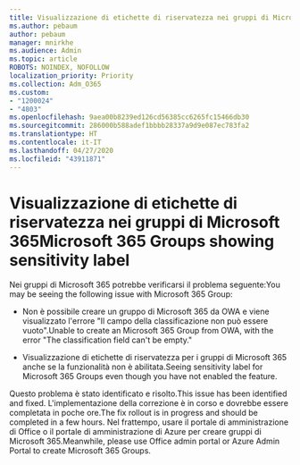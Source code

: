```yaml
---
title: Visualizzazione di etichette di riservatezza nei gruppi di Microsoft 365
ms.author: pebaum
author: pebaum
manager: mnirkhe
ms.audience: Admin
ms.topic: article
ROBOTS: NOINDEX, NOFOLLOW
localization_priority: Priority
ms.collection: Adm_O365
ms.custom:
- "1200024"
- "4803"
ms.openlocfilehash: 9aea00b8239ed126cd56385cc6265fc15466db30
ms.sourcegitcommit: 286000b588adef1bbbb28337a9d9e087ec783fa2
ms.translationtype: HT
ms.contentlocale: it-IT
ms.lasthandoff: 04/27/2020
ms.locfileid: "43911871"
---
```

# <a name="microsoft-365-groups-showing-sensitivity-label"></a><span data-ttu-id="fa62c-102">Visualizzazione di etichette di riservatezza nei gruppi di Microsoft 365</span><span class="sxs-lookup"><span data-stu-id="fa62c-102">Microsoft 365 Groups showing sensitivity label</span></span>

<span data-ttu-id="fa62c-103">Nei gruppi di Microsoft 365 potrebbe verificarsi il problema seguente:</span><span class="sxs-lookup"><span data-stu-id="fa62c-103">You may be seeing the following issue with Microsoft 365 Group:</span></span>

- <span data-ttu-id="fa62c-104">Non è possibile creare un gruppo di Microsoft 365 da OWA e viene visualizzato l'errore "Il campo della classificazione non può essere vuoto".</span><span class="sxs-lookup"><span data-stu-id="fa62c-104">Unable to create an Microsoft 365 Group from OWA, with the error "The classification field can't be empty."</span></span>

- <span data-ttu-id="fa62c-105">Visualizzazione di etichette di riservatezza per i gruppi di Microsoft 365 anche se la funzionalità non è abilitata.</span><span class="sxs-lookup"><span data-stu-id="fa62c-105">Seeing sensitivity label for Microsoft 365 Groups even though you have not enabled the feature.</span></span>

<span data-ttu-id="fa62c-106">Questo problema è stato identificato e risolto.</span><span class="sxs-lookup"><span data-stu-id="fa62c-106">This issue has been identified and fixed.</span></span> <span data-ttu-id="fa62c-107">L'implementazione della correzione è in corso e dovrebbe essere completata in poche ore.</span><span class="sxs-lookup"><span data-stu-id="fa62c-107">The fix rollout is in progress and should be completed in a few hours.</span></span> <span data-ttu-id="fa62c-108">Nel frattempo, usare il portale di amministrazione di Office o il portale di amministrazione di Azure per creare gruppi di Microsoft 365.</span><span class="sxs-lookup"><span data-stu-id="fa62c-108">Meanwhile, please use Office admin portal or Azure Admin Portal to create Microsoft 365 Groups.</span></span>  
